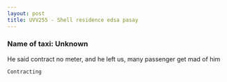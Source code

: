 ```yaml
---
layout: post
title: UVV255 - Shell residence edsa pasay
---
```


### Name of taxi: Unknown

He said contract no meter, and he left us, many passenger get mad of him

```Contracting```
